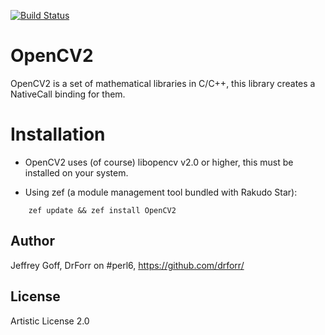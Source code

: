 [![Build Status](https://travis-ci.org/drforr/perl6-OpenCV2.svg?branch=master)](https://travis-ci.org/drforr/perl6-OpenCV2)

OpenCV2
=======

OpenCV2 is a set of mathematical libraries in C/C++, this library creates a NativeCall binding for them.

Installation
============

* OpenCV2 uses (of course) libopencv v2.0 or higher, this must be installed on your system.

* Using zef (a module management tool bundled with Rakudo Star):

```
    zef update && zef install OpenCV2
```

## Author

Jeffrey Goff, DrForr on #perl6, https://github.com/drforr/

## License

Artistic License 2.0
